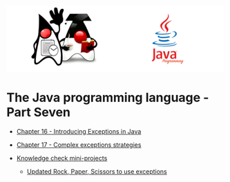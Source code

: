 ![](/assets/javarepologo.png)

# The Java programming language - Part Seven

- [Chapter 16 - Introducing Exceptions in Java](/src/com/irisida/lang/part07/chapter16)
- [Chapter 17 - Complex exceptions strategies](/src/com/irisida/lang/part07/chapter17)


- [Knowledge check mini-projects](/src/com/irisida/lang/part07/projects)
    - [Updated Rock, Paper, Scissors to use exceptions](/src/com/irisida/lang/part07/projects/rockpaperscissors/application/Game.java)